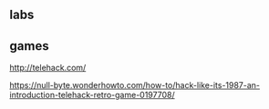 ## labs



## games

http://telehack.com/

https://null-byte.wonderhowto.com/how-to/hack-like-its-1987-an-introduction-telehack-retro-game-0197708/